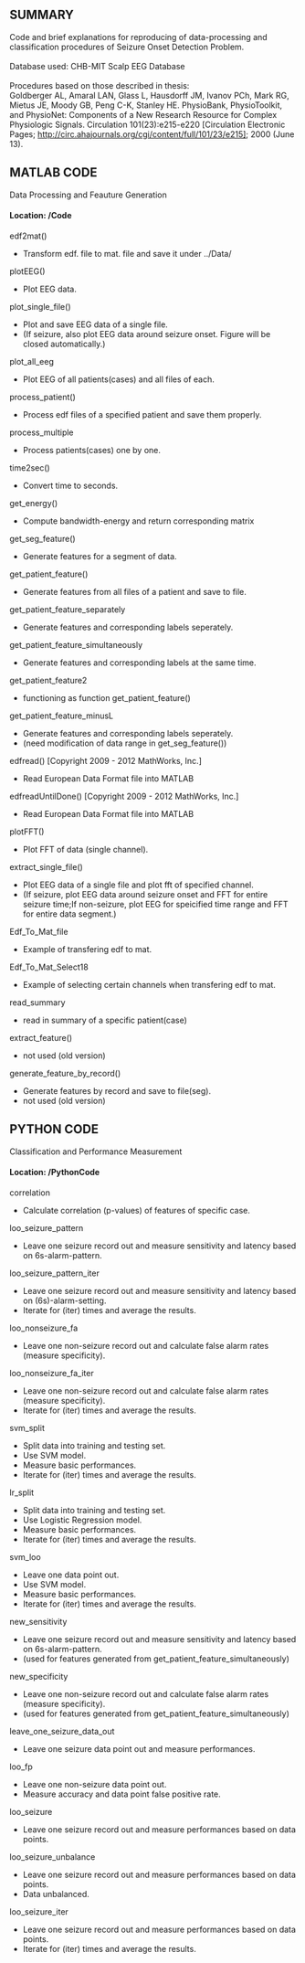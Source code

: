 ## SUMMARY
Code and brief explanations for reproducing of data-processing and classification procedures of Seizure Onset Detection Problem.<br ><br >
Database used: CHB-MIT Scalp EEG Database<br ><br >
Procedures based on those described in thesis:<br >
Goldberger AL, Amaral LAN, Glass L, Hausdorff JM, Ivanov PCh, Mark RG, Mietus JE, Moody GB, Peng C-K, Stanley HE. PhysioBank, PhysioToolkit, and PhysioNet: Components of a New Research Resource for Complex Physiologic Signals. Circulation 101(23):e215-e220 [Circulation Electronic Pages; http://circ.ahajournals.org/cgi/content/full/101/23/e215]; 2000 (June 13).



## MATLAB CODE ##
Data Processing and Feauture Generation
#### Location: /Code ####

edf2mat()
* Transform edf. file to mat. file and save it under ../Data/

plotEEG()
* Plot EEG data.

plot_single_file()
* Plot and save EEG data of a single file.
* (If seizure, also plot EEG data around seizure onset. Figure will be closed automatically.)

plot_all_eeg
* Plot EEG of all patients(cases) and all files of each. 

process_patient()
* Process edf files of a specified patient and save them properly.

process_multiple
* Process patients(cases) one by one.

time2sec()
* Convert time to seconds.

get_energy()
* Compute bandwidth-energy and return corresponding matrix

get_seg_feature()
* Generate features for a segment of data.

get_patient_feature()
* Generate features from all files of a patient and save to file.

get_patient_feature_separately
* Generate features and corresponding labels seperately.

get_patient_feature_simultaneously
* Generate features and corresponding labels at the same time.

get_patient_feature2
* functioning as function get_patient_feature()

get_patient_feature_minusL
* Generate features and corresponding labels seperately.
* (need modification of data range in get_seg_feature())



edfread() [Copyright 2009 - 2012 MathWorks, Inc.]
* Read European Data Format file into MATLAB

edfreadUntilDone() [Copyright 2009 - 2012 MathWorks, Inc.]
* Read European Data Format file into MATLAB



plotFFT()
* Plot FFT of data (single channel).

extract_single_file()
* Plot EEG data of a single file and plot fft of specified channel.
* (If seizure, plot EEG data around seizure onset and FFT for entire seizure time;If non-seizure, plot EEG for speicified time range and FFT for entire data segment.)

Edf_To_Mat_file
* Example of transfering edf to mat.

Edf_To_Mat_Select18
* Example of selecting certain channels when transfering edf to mat.

read_summary
* read in summary of a specific patient(case)

extract_feature()
* not used (old version)

generate_feature_by_record()
* Generate features by record and save to file(seg).
* not used (old version)



## PYTHON CODE ##
Classification and Performance Measurement
#### Location: /PythonCode ####

correlation
* Calculate correlation (p-values) of features of specific case.

loo_seizure_pattern
* Leave one seizure record out and measure sensitivity and latency based on 6s-alarm-pattern.

loo_seizure_pattern_iter
* Leave one seizure record out and measure sensitivity and latency based on (6s)-alarm-setting.
* Iterate for (iter) times and average the results.

loo_nonseizure_fa
* Leave one non-seizure record out and calculate false alarm rates (measure specificity).

loo_nonseizure_fa_iter
* Leave one non-seizure record out and calculate false alarm rates (measure specificity).
* Iterate for (iter) times and average the results.



svm_split
* Split data into training and testing set.
* Use SVM model.
* Measure basic performances.
* Iterate for (iter) times and average the results.

lr_split
* Split data into training and testing set.
* Use Logistic Regression model.
* Measure basic performances.
* Iterate for (iter) times and average the results.

svm_loo
* Leave one data point out.
* Use SVM model.
* Measure basic performances.
* Iterate for (iter) times and average the results.

new_sensitivity
* Leave one seizure record out and measure sensitivity and latency based on 6s-alarm-pattern.
* (used for features generated from get_patient_feature_simultaneously)

new_specificity
* Leave one non-seizure record out and calculate false alarm rates (measure specificity).
* (used for features generated from get_patient_feature_simultaneously)



leave_one_seizure_data_out
* Leave one seizure data point out and measure performances.

loo_fp
* Leave one non-seizure data point out.
* Measure accuracy and data point false positive rate.

loo_seizure
* Leave one seizure record out and measure performances based on data points.

loo_seizure_unbalance
* Leave one seizure record out and measure performances based on data points.
* Data unbalanced.

loo_seizure_iter
* Leave one seizure record out and measure performances based on data points.
* Iterate for (iter) times and average the results.
